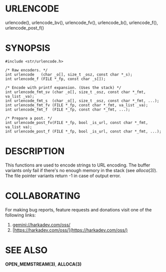 # URLENCODE

urlencode(), urlencode_bv(), urlencode_fv(), urlencode_b(), urlencode_f(),
urlencode_post_f()

# SYNOPSIS

    #include <str/urlencode.h>
    
    /* Raw encoders. */
    int urlencode   (char _o[], size_t _osz, const char *_s);
    int urlencode_f (FILE *_fp, const char _s[]);
    
    /* Encode with printf expansion. (Uses the stack) */
    int urlencode_fmt_sv (char _o[], size_t _osz, const char *_fmt, va_list _va);
    int urlencode_fmt_s  (char _o[], size_t _osz, const char *_fmt, ...);
    int urlencode_fmt_fv (FILE *_fp, const char *_fmt, va_list _va);
    int urlencode_fmt_f  (FILE *_fp, const char *_fmt, ...);
    
    /* Prepare a post. */
    int urlencode_post_fv(FILE *_fp, bool _is_url, const char *_fmt, va_list va);
    int urlencode_post_f (FILE *_fp, bool _is_url, const char *_fmt, ...);

# DESCRIPTION

This functions are used to encode strings to URL encoding. The buffer variants
only fail if there's no enough memory in the stack (see *alloca(3)*). The file
pointer variants return -1 in case of output error.

# COLLABORATING

For making bug reports, feature requests and donations visit
one of the following links:

1. [gemini://harkadev.com/oss/](gemini://harkadev.com/oss/)
2. [https://harkadev.com/oss/](https://harkadev.com/oss/)
# SEE ALSO

**OPEN_MEMSTREAM(3)**, **ALLOCA(3)**


